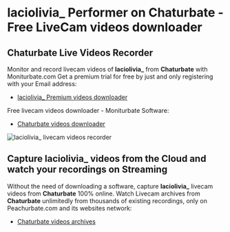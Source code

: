 # laciolivia_ Performer on Chaturbate - Free LiveCam videos downloader

## Chaturbate Live Videos Recorder

Monitor and record livecam videos of **laciolivia_** from **Chaturbate** with Moniturbate.com
Get a premium trial for free by just and only registering with your Email address:
* [laciolivia_ Premium videos downloader](https://moniturbate.com/request-demo-licence-key.html)

Free livecam videos downloader - Moniturbate Software:
* [Chaturbate videos downloader](https://moniturbate.com/moniturbate-download-software.html)

![laciolivia_ livecam videos recorder](https://peachurnet.com/templates/moniturbate-software.png)


## Capture laciolivia_ videos from the Cloud and watch your recordings on Streaming

Without the need of downloading a software, capture **laciolivia_** livecam videos from **Chaturbate** 100% online.
Watch Livecam archives from **Chaturbate** unlimitedly from thousands of existing recordings, only on Peachurbate.com and its websites network:
* [Chaturbate videos archives](https://peachurnet.com/)